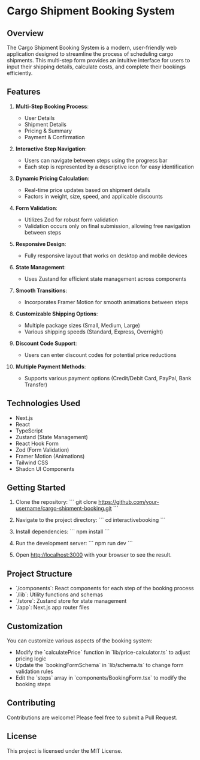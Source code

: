 # Cargo Shipment Booking System

## Overview

The Cargo Shipment Booking System is a modern, user-friendly web application designed to streamline the process of scheduling cargo shipments. This multi-step form provides an intuitive interface for users to input their shipping details, calculate costs, and complete their bookings efficiently.

## Features

1. **Multi-Step Booking Process**: 
   - User Details
   - Shipment Details
   - Pricing & Summary
   - Payment & Confirmation

2. **Interactive Step Navigation**:
   - Users can navigate between steps using the progress bar
   - Each step is represented by a descriptive icon for easy identification

3. **Dynamic Pricing Calculation**:
   - Real-time price updates based on shipment details
   - Factors in weight, size, speed, and applicable discounts

4. **Form Validation**:
   - Utilizes Zod for robust form validation
   - Validation occurs only on final submission, allowing free navigation between steps

5. **Responsive Design**:
   - Fully responsive layout that works on desktop and mobile devices

6. **State Management**:
   - Uses Zustand for efficient state management across components

7. **Smooth Transitions**:
   - Incorporates Framer Motion for smooth animations between steps

8. **Customizable Shipping Options**:
   - Multiple package sizes (Small, Medium, Large)
   - Various shipping speeds (Standard, Express, Overnight)

9. **Discount Code Support**:
   - Users can enter discount codes for potential price reductions

10. **Multiple Payment Methods**:
    - Supports various payment options (Credit/Debit Card, PayPal, Bank Transfer)

## Technologies Used

- Next.js
- React
- TypeScript
- Zustand (State Management)
- React Hook Form
- Zod (Form Validation)
- Framer Motion (Animations)
- Tailwind CSS
- Shadcn UI Components

## Getting Started

1. Clone the repository:
   \`\`\`
   git clone https://github.com/your-username/cargo-shipment-booking.git
   \`\`\`

2. Navigate to the project directory:
   \`\`\`
   cd interactivebooking
   \`\`\`

3. Install dependencies:
   \`\`\`
   npm install
   \`\`\`

4. Run the development server:
   \`\`\`
   npm run dev
   \`\`\`

5. Open [http://localhost:3000](http://localhost:3000) with your browser to see the result.

## Project Structure

- \`/components\`: React components for each step of the booking process
- \`/lib\`: Utility functions and schemas
- \`/store\`: Zustand store for state management
- \`/app\`: Next.js app router files

## Customization

You can customize various aspects of the booking system:

- Modify the \`calculatePrice\` function in \`lib/price-calculator.ts\` to adjust pricing logic
- Update the \`bookingFormSchema\` in \`lib/schema.ts\` to change form validation rules
- Edit the \`steps\` array in \`components/BookingForm.tsx\` to modify the booking steps

## Contributing

Contributions are welcome! Please feel free to submit a Pull Request.

## License

This project is licensed under the MIT License.


